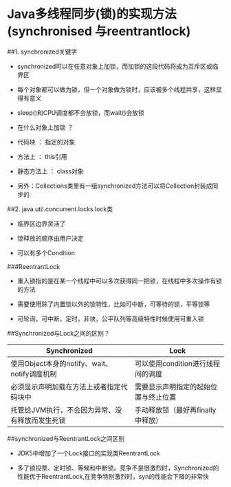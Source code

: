 # Java多线程同步(锁)的实现方法(synchronised 与reentrantlock)

##1. synchronized关键字

- synchronized可以在任意对象上加锁，而加锁的这段代码将成为互斥区或临界区

- 每个对象都可以做为锁，但一个对象做为锁时，应该被多个线程共享，这样显得有意义

- sleep()和CPU调度都不会放锁，而wait()会放锁

- 在什么对象上加锁 ？

 - 代码块 ： 指定的对象

 - 方法上 ： this引用

 - 静态方法上 ： class对象



- 另外：Collections类里有一组synchronized方法可以将Collection封装成同步的

##2. java.util.concurrent.locks.lock类

- 临界区边界灵活了

- 锁释放的顺序由用户决定

- 可以有多个Condition

###ReentrantLock

- 重入锁指的是在某一个线程中可以多次获得同一把锁，在线程中多次操作有锁的方法

- 需要使用除了内置锁以外的锁特性，比如可中断，可等待的锁，平等锁等

- 可轮询，可中断，定时，非块，公平队列等高级特性时候使用可重入锁

##Synchronized与Lock之间的区别？

| Synchronized | Lock |
|--------|--------|
| 使用Object本身的notify、wait、notify调度机制 | 可以使用condition进行线程间的调度 |
|必须显示声明加载在方法上或者指定代码块中|需要显示声明指定的起始位置与终止位置|
|托管给JVM执行，不会因为异常、没有释放而发生死锁|手动释放锁（最好再finally中释放）|

##synchronized与ReentrantLock之间区别

- JDK5中增加了一个Lock接口的实现类ReentrantLock

- 多了锁投票、定时锁、等候和中断锁。竞争不是很激烈时，Synchronized的性能优于ReentrantLock,在竞争特别激烈时，syn的性能会下降的非常快


